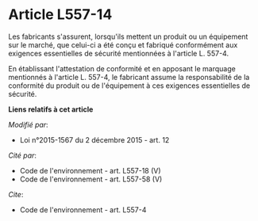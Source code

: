 # Article L557-14

Les fabricants s'assurent, lorsqu'ils mettent un produit ou un équipement sur le marché, que celui-ci a été conçu et fabriqué
conformément aux exigences essentielles de sécurité mentionnées à l'article L. 557-4.

En établissant l'attestation de conformité et en apposant le marquage mentionnés à l'article L. 557-4, le fabricant assume la
responsabilité de la conformité du produit ou de l'équipement à ces exigences essentielles de sécurité.

**Liens relatifs à cet article**

_Modifié par_:

  - Loi n°2015-1567 du 2 décembre 2015 - art. 12

_Cité par_:

  - Code de l'environnement - art. L557-18 (V)
  - Code de l'environnement - art. L557-58 (V)

_Cite_:

  - Code de l'environnement - art. L557-4
